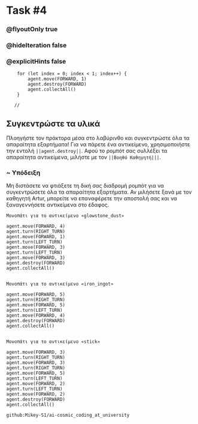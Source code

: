 # Task #4
### @flyoutOnly true
### @hideIteration false
### @explicitHints false

``` ghost
    for (let index = 0; index < 1; index++) {
        agent.move(FORWARD, 1)
        agent.destroy(FORWARD)
        agent.collectAll()
    }
```
```template
   //     
```

## Συγκεντρώστε τα υλικά

Πλοηγήστε τον πράκτορα μέσα στο λαβύρινθο και συγκεντρώστε όλα τα απαραίτητα εξαρτήματα! Για να πάρετε ένα αντικείμενο, χρησιμοποιήστε την εντολή ``||agent.destroy||``. Αφού το ρομπότ σας συλλέξει τα απαραίτητα αντικείμενα, μιλήστε με τον ``||Βοηθό Καθηγητή|||``.

### ~ Υπόδειξη

Μη διστάσετε να φτιάξετε τη δική σας διαδρομή ρομπότ για να συγκεντρώσετε όλα τα απαραίτητα εξαρτήματα. Αν μιλήσετε ξανά με τον καθηγητή Artur, μπορείτε να επαναφέρετε την αποστολή σας και να ξαναγεννήσετε αντικείμενα στο έδαφος. 


```typescript-valid
Μονοπάτι για το αντικείμενο «glowstone_dust»
```
``` blocks
agent.move(FORWARD, 4)
agent.turn(RIGHT_TURN)
agent.move(FORWARD, 1)
agent.turn(LEFT_TURN)
agent.move(FORWARD, 3)
agent.turn(LEFT_TURN)
agent.move(FORWARD, 3)
agent.destroy(FORWARD)
agent.collectAll()
```
```
```
```typescript-valid
Μονοπάτι για το αντικείμενο «iron_ingot»
```
``` blocks
agent.move(FORWARD, 5)
agent.turn(RIGHT_TURN)
agent.move(FORWARD, 5)
agent.turn(LEFT_TURN)
agent.move(FORWARD, 4)
agent.destroy(FORWARD)
agent.collectAll()
```
```
```
```typescript-valid
Μονοπάτι για το αντικείμενο «stick»
```
``` blocks
agent.move(FORWARD, 3)
agent.turn(RIGHT_TURN)
agent.move(FORWARD, 3)
agent.turn(RIGHT_TURN)
agent.move(FORWARD, 5)
agent.turn(LEFT_TURN)
agent.move(FORWARD, 2)
agent.turn(LEFT_TURN)
agent.move(FORWARD, 2)
agent.destroy(FORWARD)
agent.collectAll()
```
```package
github:Mikey-S1/ai-cosmic_coding_at_university
```
